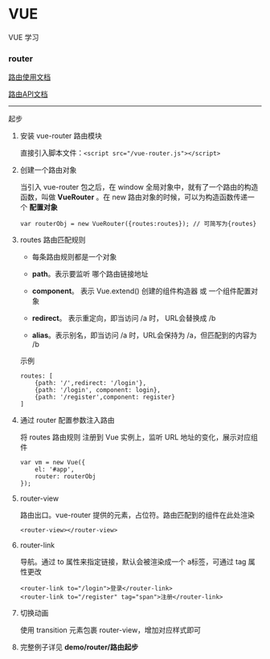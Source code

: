 # VUE

VUE 学习

### router

[路由使用文档](https://router.vuejs.org/zh/ "路由使用文档")

[路由API文档](https://router.vuejs.org/zh/api/ "路由API文档")

---

起步

1. 安装 vue-router 路由模块

    直接引入脚本文件：`<script src="/vue-router.js"></script>`

2. 创建一个路由对象

    当引入 vue-router 包之后，在 window 全局对象中，就有了一个路由的构造函数，叫做 **VueRouter** 。在 new 路由对象的时候，可以为构造函数传递一个 **配置对象**

    `var routerObj = new VueRouter({routes:routes}); // 可简写为{routes}`

3. routes 路由匹配规则

    - 每条路由规则都是一个对象

    - **path**。表示要监听 哪个路由链接地址

    - **component**。 表示 Vue.extend() 创建的组件构造器 或 一个组件配置对象

    - **redirect**。 表示重定向，即当访问 /a 时， URL会替换成 /b

    - **alias**。表示别名，即当访问 /a 时，URL会保持为 /a，但匹配到的内容为 /b
    
    示例

    ```
    routes: [
        {path: '/',redirect: '/login'}, 
        {path: '/login', component: login},
        {path: '/register',component: register}
    ]
    ```

4. 通过 router 配置参数注入路由

    将 routes 路由规则 注册到 Vue 实例上，监听 URL 地址的变化，展示对应组件

    ```
    var vm = new Vue({
        el: '#app',
        router: routerObj
    });
    ```

5. router-view

    路由出口。vue-router 提供的元素，占位符。路由匹配到的组件在此处渲染

    `<router-view></router-view>`

6. router-link

    导航。通过 to 属性来指定链接，默认会被渲染成一个 a标签，可通过 tag 属性更改

    ```
    <router-link to="/login">登录</router-link>
    <router-link to="/register" tag="span">注册</router-link>
    ```

7. 切换动画

    使用 transition 元素包裹 router-view，增加对应样式即可

8. 完整例子详见 **demo/router/路由起步**
